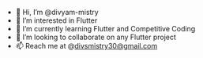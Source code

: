 - 👋 Hi, I’m @divyam-mistry
- 👀 I’m interested in Flutter 
- 🌱 I’m currently learning Flutter and Competitive Coding
- 💞️ I’m looking to collaborate on any Flutter project
- 📫 Reach me at @divsmistry30@gmail.com

<!---
divyam-mistry/divyam-mistry is a ✨ special ✨ repository because its `README.md` (this file) appears on your GitHub profile.
You can click the Preview link to take a look at your changes.
--->
